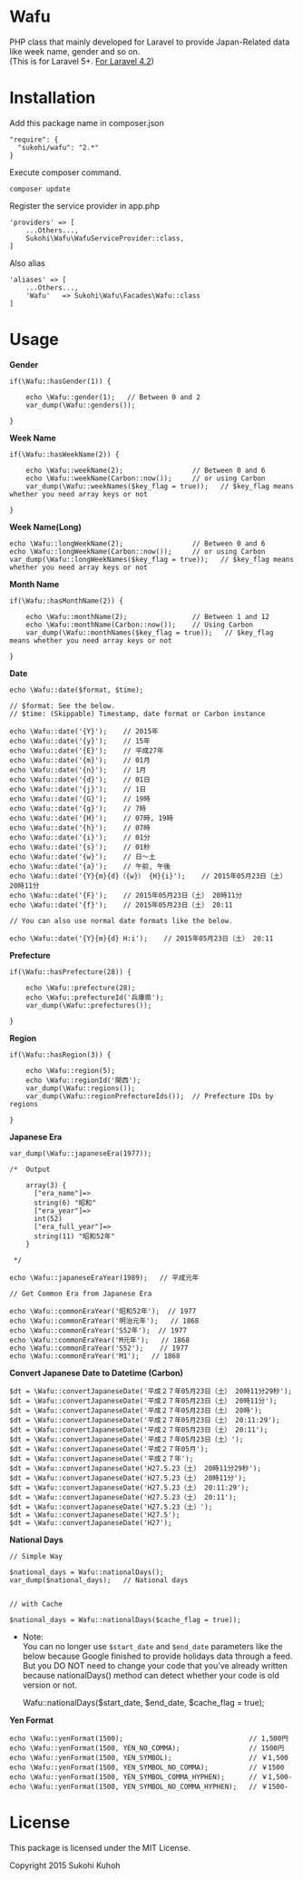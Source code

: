 Wafu
===================
PHP class that mainly developed for Laravel to provide Japan-Related data like week name, gender and so on.  
(This is for Laravel 5+. [For Laravel 4.2](https://github.com/SUKOHI/Wafu/tree/1.0))

Installation
====

Add this package name in composer.json

    "require": {
      "sukohi/wafu": "2.*"
    }

Execute composer command.

    composer update

Register the service provider in app.php

    'providers' => [
        ...Others...,  
        Sukohi\Wafu\WafuServiceProvider::class,
    ]

Also alias

    'aliases' => [
        ...Others...,  
        'Wafu'   => Sukohi\Wafu\Facades\Wafu::class
    ]

Usage
====

**Gender**

    if(\Wafu::hasGender(1)) {

        echo \Wafu::gender(1);   // Between 0 and 2
        var_dump(\Wafu::genders());

    }


**Week Name**

    if(\Wafu::hasWeekName(2)) {

        echo \Wafu::weekName(2);                 // Between 0 and 6
        echo \Wafu::weekName(Carbon::now());     // or using Carbon
        var_dump(\Wafu::weekNames($key_flag = true));   // $key_flag means whether you need array keys or not

    }

**Week Name(Long)**

    echo \Wafu::longWeekName(2);                 // Between 0 and 6
    echo \Wafu::longWeekName(Carbon::now());     // or using Carbon
    var_dump(\Wafu::longWeekNames($key_flag = true));   // $key_flag means whether you need array keys or not


**Month Name**

    if(\Wafu::hasMonthName(2)) {

        echo \Wafu::monthName(2);                // Between 1 and 12
        echo \Wafu::monthName(Carbon::now());    // Using Carbon
        var_dump(\Wafu::monthNames($key_flag = true));   // $key_flag means whether you need array keys or not

    }


**Date**

    echo \Wafu::date($format, $time);
    
    // $format: See the below.
    // $time: (Skippable) Timestamp, date format or Carbon instance

    echo \Wafu::date('{Y}');    // 2015年
    echo \Wafu::date('{y}');    // 15年
    echo \Wafu::date('{E}');    // 平成27年
    echo \Wafu::date('{m}');    // 01月
    echo \Wafu::date('{n}');    // 1月
    echo \Wafu::date('{d}');    // 01日
    echo \Wafu::date('{j}');    // 1日
    echo \Wafu::date('{G}');    // 19時
    echo \Wafu::date('{g}');    // 7時
    echo \Wafu::date('{H}');    // 07時, 19時
    echo \Wafu::date('{h}');    // 07時
    echo \Wafu::date('{i}');    // 01分
    echo \Wafu::date('{s}');    // 01秒
    echo \Wafu::date('{w}');    // 日〜土
    echo \Wafu::date('{a}');    // 午前, 午後
    echo \Wafu::date('{Y}{m}{d}（{w}） {H}{i}');    // 2015年05月23日（土） 20時11分
    echo \Wafu::date('{F}');    // 2015年05月23日（土） 20時11分
    echo \Wafu::date('{f}');    // 2015年05月23日（土） 20:11

    // You can also use normal date formats like the below.
    
    echo \Wafu::date('{Y}{m}{d} H:i');    // 2015年05月23日（土） 20:11

**Prefecture**

    if(\Wafu::hasPrefecture(28)) {

        echo \Wafu::prefecture(28);
        echo \Wafu::prefectureId('兵庫県');
        var_dump(\Wafu::prefectures());

    }


**Region**

    if(\Wafu::hasRegion(3)) {

        echo \Wafu::region(5);
        echo \Wafu::regionId('関西');
        var_dump(\Wafu::regions());
        var_dump(\Wafu::regionPrefectureIds());  // Prefecture IDs by regions

    }

**Japanese Era**

    var_dump(\Wafu::japaneseEra(1977));

    /*  Output

        array(3) {
          ["era_name"]=>
          string(6) "昭和"
          ["era_year"]=>
          int(52)
          ["era_full_year"]=>
          string(11) "昭和52年"
        }

     */

    echo \Wafu::japaneseEraYear(1989);   // 平成元年

    // Get Common Era from Japanese Era

    echo \Wafu::commonEraYear('昭和52年');  // 1977
    echo \Wafu::commonEraYear('明治元年');   // 1868
    echo \Wafu::commonEraYear('S52年');  // 1977
    echo \Wafu::commonEraYear('M元年');   // 1868
    echo \Wafu::commonEraYear('S52');    // 1977
    echo \Wafu::commonEraYear('M1');   // 1868
        

**Convert Japanese Date to Datetime (Carbon)**
        
    $dt = \Wafu::convertJapaneseDate('平成２７年05月23日（土） 20時11分29秒');
    $dt = \Wafu::convertJapaneseDate('平成２７年05月23日（土） 20時11分');
    $dt = \Wafu::convertJapaneseDate('平成２７年05月23日（土） 20時');
    $dt = \Wafu::convertJapaneseDate('平成２７年05月23日（土） 20:11:29');
    $dt = \Wafu::convertJapaneseDate('平成２７年05月23日（土） 20:11');
    $dt = \Wafu::convertJapaneseDate('平成２７年05月23日（土）');
    $dt = \Wafu::convertJapaneseDate('平成２７年05月');
    $dt = \Wafu::convertJapaneseDate('平成２７年');
    $dt = \Wafu::convertJapaneseDate('H27.5.23（土） 20時11分29秒');
    $dt = \Wafu::convertJapaneseDate('H27.5.23（土） 20時11分');
    $dt = \Wafu::convertJapaneseDate('H27.5.23（土） 20:11:29');
    $dt = \Wafu::convertJapaneseDate('H27.5.23（土） 20:11');
    $dt = \Wafu::convertJapaneseDate('H27.5.23（土）');
    $dt = \Wafu::convertJapaneseDate('H27.5');
    $dt = \Wafu::convertJapaneseDate('H27');
    
    
**National Days**

    // Simple Way

    $national_days = Wafu::nationalDays();
    var_dump($national_days);   // National days
    
    
    // with Cache
    
    $national_days = Wafu::nationalDays($cache_flag = true));
    
* Note:  
    You can no longer use `$start_date` and `$end_date` parameters like the below because Google finished to provide holidays data through a feed.  
    But you DO NOT need to change your code that you've already written because nationalDays() method can detect whether your code is old version or not.

    Wafu::nationalDays($start_date, $end_date, $cache_flag = true);


**Yen Format**

    echo \Wafu::yenFormat(1500);                               // 1,500円
    echo \Wafu::yenFormat(1500, YEN_NO_COMMA);                 // 1500円
    echo \Wafu::yenFormat(1500, YEN_SYMBOL);                   // ￥1,500
    echo \Wafu::yenFormat(1500, YEN_SYMBOL_NO_COMMA);          // ￥1500
    echo \Wafu::yenFormat(1500, YEN_SYMBOL_COMMA_HYPHEN);      // ￥1,500-
    echo \Wafu::yenFormat(1500, YEN_SYMBOL_NO_COMMA_HYPHEN);   // ￥1500-


License
====

This package is licensed under the MIT License.

Copyright 2015 Sukohi Kuhoh
